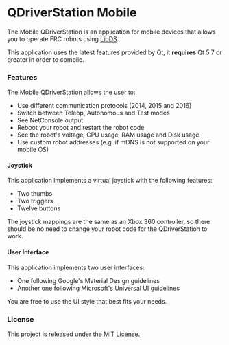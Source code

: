 # QDriverStation Mobile

The Mobile QDriverStation is an application for mobile devices that allows you to operate FRC robots using [LibDS](https://github.com/frc-utilities/libds-c). 

This application uses the latest features provided by Qt, it **requires** Qt 5.7 or greater in order to compile.

### Features

The Mobile QDriverStation allows the user to:

- Use different communication protocols (2014, 2015 and 2016)
- Switch between Teleop, Autonomous and Test modes
- See NetConsole output 
- Reboot your robot and restart the robot code
- See the robot's voltage, CPU usage, RAM usage and Disk usage
- Use custom robot addresses (e.g. if mDNS is not supported on your mobile OS)

#### Joystick

This application implements a virtual joystick with the following features:

- Two thumbs
- Two triggers
- Twelve buttons

The joystick mappings are the same as an Xbox 360 controller, so there should be no need to change your robot code for the QDriverStation to work.

#### User Interface

This application implements two user interfaces:

- One following Google's Material Design guidelines
- Another one following Microsoft's Universal UI guidelines

You are free to use the UI style that best fits your needs.

### License

This project is released under the [MIT License](LICENSE.md).
